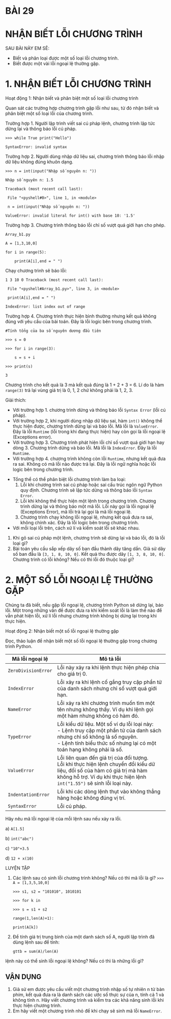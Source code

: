 # BÀI 29
# NHẬN BIẾT LỖI CHƯƠNG TRÌNH

SAU BÀI NÀY EM SẼ:
* Biết và phân loại được một số loại lỗi chương trình.
* Biết được một vài lỗi ngoại lệ thường gặp.

# 1. NHẬN BIẾT LỖI CHƯƠNG TRÌNH
Hoạt động 1: Nhận biết và phân biệt một số loại lỗi chương trình

Quan sát các trường hợp chương trình gặp lỗi như sau, từ đó nhận biết và phân biệt một số loại lỗi của chương trình.

Trường hợp 1. Người lập trình viết sai cú pháp lệnh, chương trình lập tức dừng lại và thông báo lỗi cú pháp.

`>>> while True print("Hello")`

`SyntaxError: invalid syntax`

Trường hợp 2. Người dùng nhập dữ liệu sai, chương trình thông báo lỗi nhập dữ liệu không đúng khuôn dạng.

`>>> n = int(input("Nhập số nguyên n: "))`

`Nhập số nguyên n: 1.5`

`Traceback (most recent call last):`

` File "<pyshell#0>", line 1, in <module>`

` n = int(input("Nhập số nguyên n: "))`

`ValueError: invalid literal for int() with base 10: '1.5'`

Trường hợp 3. Chương trình thông báo lỗi chỉ số vượt quá giới hạn cho phép.

`Array_b1.py`

`A = [1,3,10,0]`

`for i in range(5):`

`    print(A[i],end = " ")`

Chạy chương trình sẽ báo lỗi:

`1 3 10 0 Traceback (most recent call last):`

` File "<pyshell#Array_b1.py>", line 3, in <module>`

` print(A[i],end = " ")`

`IndexError: list index out of range`

Trường hợp 4. Chương trình thực hiện bình thường nhưng kết quả không đúng với yêu cầu của bài toán. Đây là lỗi logic bên trong chương trình.

`#Tính tổng của ba số nguyên dương đầu tiên`

`>>> s = 0`

`>>> for i in range(3):`

`    s = s + i`

`>>> print(s)`

`3`

Chương trình cho kết quả là 3 mà kết quả đúng là 1 + 2 + 3 = 6. Lí do là hàm `range(3)` trả lại vùng giá trị là 0, 1, 2 chứ không phải là 1, 2, 3.

Giải thích:
- Với trường hợp 1. chương trình dừng và thông báo lỗi `Syntax Error` (lỗi cú pháp).
- Với trường hợp 2, khi người dùng nhập dữ liệu sai, hàm `int()` không thể thực hiện được, chương trình dừng lại và báo lỗi. Mã lỗi là `ValueError`. Đây là lỗi `Runtime` (lỗi trong khi đang thực hiện) hay còn gọi là lỗi ngoại lệ (Exceptions error).
- Với trường hợp 3. Chương trình phát hiện lỗi chỉ số vượt quá giới hạn hay dòng 3. Chương trình dừng và báo lỗi. Mã lỗi là `IndexError`. Đây là lỗi `Runtime`.
- Với trường hợp 4. chương trình không còn lỗi `Runtime`, nhưng kết quả đưa ra sai. Không có mã lỗi nào được trả lại. Đây là lỗi ngữ nghĩa hoặc lỗi logic bên trong chương trình.

* Tổng thể có thể phân biệt lỗi chương trình làm ba loại:
  1. Lỗi khi chương trình sai cú pháp hoặc sai cấu trúc ngôn ngữ Python quy định. Chương trình sẽ lập tức dừng và thông báo lỗi `Syntax Error`.
  2. Lỗi khi không thể thực hiện một lệnh trong chương trình. Chương trình dừng lại và thông báo một mã lỗi. Lỗi này gọi là lỗi ngoại lệ (Exceptions Error), mã lỗi trả lại gọi là mã lỗi ngoại lệ.
  3. Chương trình chạy không lỗi ngoại lệ, nhưng kết quả đưa ra sai, không chính xác. Đây là lỗi logic bên trong chương trình.
* Với mỗi loại lỗi trên, cách xử lí và kiểm soát lỗi sẽ khác nhau.

1. Khi gõ sai cú pháp một lệnh, chương trình sẽ dừng lại và báo lỗi, đó là lỗi loại gì?
2. Bài toán yêu cầu sắp xếp dãy số ban đầu thành dãy tăng dần. Giả sử dãy số ban đầu là `[3, 1, 8, 10, 0]`. Kết quả thu được dãy `[1, 3, 8, 10, 0]`. Chương trình có lỗi không? Nếu có thì lỗi đó thuộc loại gì?

# 2. MỘT SỐ LỖI NGOẠI LỆ THƯỜNG GẶP
Chúng ta đã biết, nếu gặp lỗi ngoại lệ, chương trình Python sẽ dừng lại, báo lỗi. Một trong những vấn đề được đưa ra khi kiểm soát lỗi là làm thế nào để vẫn phát hiện lỗi, xử lí lỗi nhưng chương trình không bị dừng lại trong khi thực hiện.

Hoạt động 2: Nhận biết một số lỗi ngoại lệ thường gặp

Đọc, thảo luận để nhận biết một số lỗi ngoại lệ thường gặp trong chương trình Python.

| Mã lỗi ngoại lệ | Mô tả lỗi                                                                   |
|------------------|-----------------------------------------------------------------------------|
| `ZeroDivisionError` | Lỗi này xảy ra khi lệnh thực hiện phép chia cho giá trị 0.                   |
| `IndexError`     | Lỗi xảy ra khi lệnh cố gắng truy cập phần tử của danh sách nhưng chỉ số vượt quá giới hạn. |
| `NameError`      | Lỗi xảy ra khi chương trình muốn tìm một tên nhưng không thấy. Ví dụ khi lệnh gọi một hàm nhưng không có hàm đó. |
| `TypeError`      | Lỗi kiểu dữ liệu. Một số ví dụ lỗi loại này: <br> - Lệnh truy cập một phần tử của danh sách nhưng chỉ số không là số nguyên. <br> - Lệnh tính biểu thức số nhưng lại có một toán hạng không phải là số. |
| `ValueError`     | Lỗi liên quan đến giá trị của đối tượng. <br> Lỗi khi thực hiện lệnh chuyển đổi kiểu dữ liệu, đối số của hàm có giá trị mà hàm không hỗ trợ. Ví dụ khi thực hiện lệnh `int("1.55")` sẽ sinh lỗi loại này. |
| `IndentationError` | Lỗi khi các dòng lệnh thụt vào không thẳng hàng hoặc không đúng vị trí.       |
| `SyntaxError`    | Lỗi cú pháp.                                                                 |

Hãy nêu mã lỗi ngoại lệ của mỗi lệnh sau nếu xảy ra lỗi.

a) `A[1.5]`             

b) `int("abc")`

c) `"10"+3.5`          

d) `12 + x(10)`

LUYỆN TẬP
1. Các lệnh sau có sinh lỗi chương trình không? Nếu có thì mã lỗi là gì?
   `>>> A = [1,3,5,10,0]`

   `>>> s1, s2 = "101010", 1010101`

   `>>> for k in`

   `>>> s = s1 + s2`

   `range(1,len(A)+1):`

   `print(A[k])`

2. Để tính giá trị trung bình của một danh sách số A, người lập trình đã dùng lệnh sau để tính:

   `gttb = sum(A)/len(A)`

lệnh này có thể sinh lỗi ngoại lệ không? Nếu có thì là những lỗi gì?

##  VẬN DỤNG
1. Giả sử em được yêu cầu viết một chương trình nhập số tự nhiên n từ bàn phím, kết quả đưa ra là danh sách các ước số thực sự của n, tính cả 1 và không tính n. Hãy viết chương trình và kiểm tra các khả năng sinh lỗi khi thực hiện chương trình.
2. Em hãy viết một chương trình nhỏ để khi chạy sẽ sinh mã lỗi `NameError`.
